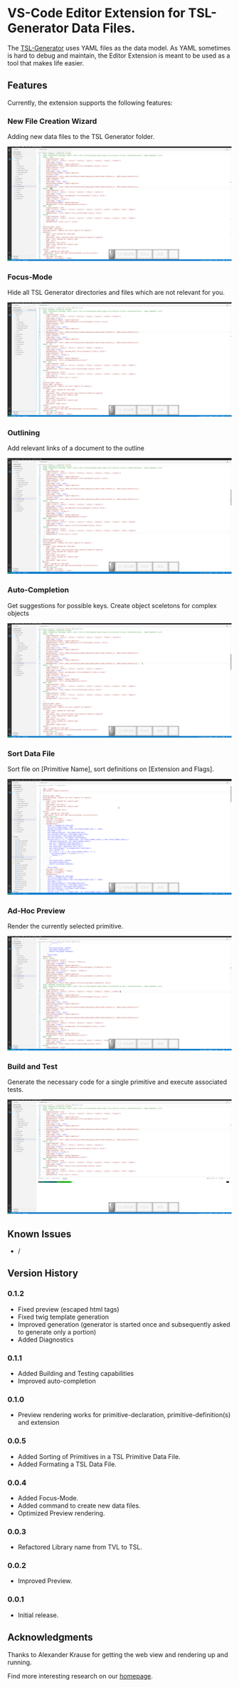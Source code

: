 # VS-Code Editor Extension for TSL-Generator Data Files.

The [TSL-Generator](https://github.com/db-tu-dresden/TVLGen) uses YAML files as the data model. 
As YAML sometimes is hard to debug and maintain, the Editor Extension is meant to be used as a tool that makes life easier.

## Features

Currently, the extension supports the following features:

### __New File Creation Wizard__

Adding new data files to the TSL Generator folder.

![](docu/new_file.gif)

### __Focus-Mode__

Hide all TSL Generator directories and files which are not relevant for you.

![](docu/focus.gif)

### __Outlining__

Add relevant links of a document to the outline

![](docu/outline.gif)

### __Auto-Completion__

Get suggestions for possible keys. Create object sceletons for complex objects

![](docu/autocomplete.gif)

### __Sort Data File__

Sort file on [Primitive Name], sort definitions on [Extension and Flags].

![](docu/sort.gif)

### __Ad-Hoc Preview__

Render the currently selected primitive.

![](docu/ad_hoc_preview.gif)

### __Build and Test__

Generate the necessary code for a single primitive and execute associated tests.

![](docu/build_and_test.gif)

## Known Issues

- /

## Version History

### 0.1.2

- Fixed preview (escaped html tags)
- Fixed twig template generation
- Improved generation (generator is started once and subsequently asked to generate only a portion)
- Added Diagnostics

### 0.1.1

- Added Building and Testing capabilities
- Improved auto-completion

### 0.1.0

- Preview rendering works for primitive-declaration, primitive-definition(s) and extension

### 0.0.5

- Added Sorting of Primitives in a TSL Primitive Data File.
- Added Formating a TSL Data File.

### 0.0.4

- Added Focus-Mode.
- Added command to create new data files.
- Optimized Preview rendering.

### 0.0.3

- Refactored Library name from TVL to TSL.

### 0.0.2

- Improved Preview.

### 0.0.1

- Initial release.


## Acknowledgments

Thanks to Alexander Krause for getting the web view and rendering up and running. 

Find more interesting research on our [homepage](https://wwwdb.inf.tu-dresden.de/).